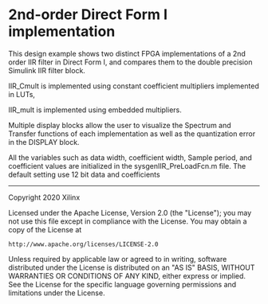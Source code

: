 # 2nd-order Direct Form I implementation

This design example shows two distinct FPGA implementations of a 2nd order IIR filter in Direct Form I, and compares them to the double precision Simulink IIR filter block.

IIR_Cmult is implemented using constant coefficient multipliers implemented in LUTs,

IIR_mult is implemented using embedded multipliers.

Multiple display blocks allow the user to visualize the Spectrum and Transfer functions of each implementation as well as the quantization error in the DISPLAY block.

All the variables such as data width, coefficient width, Sample period, and coefficient values are initialized in the sysgenIIR_PreLoadFcn.m file. The default setting use 12 bit data and coefficients

------------
Copyright 2020 Xilinx

Licensed under the Apache License, Version 2.0 (the "License");
you may not use this file except in compliance with the License.
You may obtain a copy of the License at

    http://www.apache.org/licenses/LICENSE-2.0

Unless required by applicable law or agreed to in writing, software
distributed under the License is distributed on an "AS IS" BASIS,
WITHOUT WARRANTIES OR CONDITIONS OF ANY KIND, either express or implied.
See the License for the specific language governing permissions and
limitations under the License.
